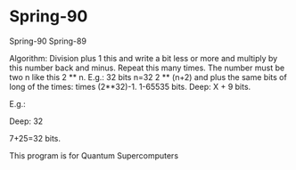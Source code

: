 # Spring-90
Spring-90
Spring-89

Algorithm: Division plus 1 this and write a bit less or more and multiply by this number back and minus. Repeat this many times. The number must be two n like this 2 ** n. E.g.: 32 bits n=32 2 ** (n+2) and plus the same bits of long of the times: times (2**32)-1. 1-65535 bits. Deep: X + 9 bits.

E.g.:

Deep: 32

7+25=32 bits.

This program is for Quantum Supercomputers
